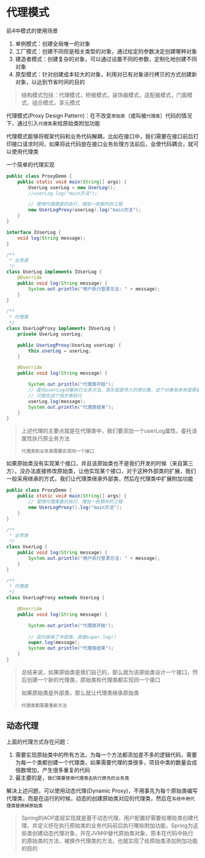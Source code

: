 # 代理模式

前4中模式的使用场景

1. 单例模式：创建全局唯一的对象
2. 工厂模式：创建不同但是相关类型的对象，通过给定的参数决定创建哪种对象
3. 建造者模式：创建复杂的对象，可以通过设置不同的参数，定制化地创建不同对象
4. 原型模式：针对创建成本较大的对象，利用对已有对象进行拷贝的方式创建新对象，以达到节省时间的目的



> 结构模式包括：代理模式，桥接模式，装饰器模式，适配器模式，门面模式，组合模式，享元模式



代理模式(Proxy Design Pattern)：在不改变`原始类`（或叫被`代理类`）代码的情况下，通过引入`代理类`来给原始类附加功能

代理模式能够将框架代码和业务代码解耦，比如在接口中，我们需要在接口前后打印接口请求时间，如果将此代码放在接口业务处理方法前后，会使代码耦合，就可以使用代理类



一个简单的代理实现

```java
public class ProxyDemo {
    public static void main(String[] args) {
        UserLog userLog = new UserLog();
        //userLog.log("main方法");

        // 使用代理类委托执行，增加一些额外的工程
        new UserLogProxy(userLog).log("main方法");
    }
}

interface IUserLog {
    void log(String message);
}

/**
 * 业务类
 */
class UserLog implements IUserLog {
    @Override
    public void log(String message) {
        System.out.println("用户执行登录方法: " + message);
    }
}

/**
 * 代理类
 */
class UserLogProxy implements IUserLog {
    private UserLog userLog;

    public UserLogProxy(UserLog userLog) {
        this.userLog = userLog;
    }

    @Override
    public void log(String message) {

        System.out.println("代理类开始");
        // 委托userLog对象执行业务方法，其实就是传入的原对象，这个对象他本来就需要执行这个方法，
        // 只是在这个地方再执行
        userLog.log(message);
        System.out.println("代理类结束");
    }
}
```

> 上述代理的主要点就是在代理类中，我们要添加一个userLog属性，委托该属性执行原业务方法
>
> `代理类和业务类需要实现同一个接口`



如果原始类没有实现某个接口，并且该原始类也不是我们开发的时候（来自第三方），没办法直接修改原始类，让他实现某个接口，对于这种外部类的扩展，我们一般采用继承的方式，我们让代理类继承外部类，然后在代理类中扩展附加功能



```java
public class ProxyDemo {
    public static void main(String[] args) {
        // 使用代理类委托执行，增加一些额外的工程
        new UserLogProxy().log("main方法");
    }
}

/**
 * 业务类
 */
class UserLog {
    public void log(String message) {
        System.out.println("用户执行登录方法: " + message);
    }
}

/**
 * 代理类
 */
class UserLogProxy extends UserLog {

    @Override
    public void log(String message) {

        System.out.println("代理类开始");
        
        // 因为继承了外部类，直接super.log()
        super.log(message);
        System.out.println("代理类结束");
    }
}
```



> 总结来说，如果原始类是我们自己的，那么就为该原始类设计一个接口，然后创建一个新的代理类，原始类和代理类都实现同一个接口
>
> 如果原始类是外部类，那么就让代理类继承原始类
>
> `代理类都需要重新方法`

## 动态代理

上面的代理方式存在问题：

1. 需要实现原始类中的所有方法，为每一个方法都添加差不多的逻辑代码，需要为每一个类都创建一个代理类，如果需要代理的类很多，项目中类的数量会成倍数增加，产生很多重复的代码
2. 最主要的是，`我们需要使用代理类去执行原先的业务类`

解决上述问题，可以使用动态代理(Dynamic Proxy)，不用事先为每个原始类编写代理类，而是在运行的时候，动态的创建原始类对应的代理类，然后在`系统中用代理类替换掉原始类`



> Spring的AOP底层实现就是基于动态代理，用户配置好需要给哪些类创建代理，并定义好在执行原始类的业务代码前后执行哪些附加功能，Spring为这些类创建动态代理对象，并在JVM中替代原始类对象，原本在代码中执行的原始类的方法，被换作代理类的方法，也就实现了给原始类添加附加功能的目的



